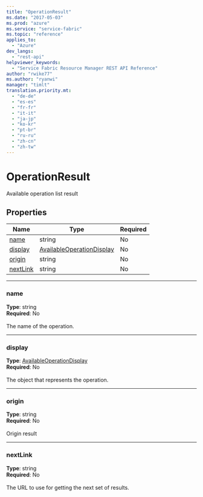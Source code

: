 ```yaml
---
title: "OperationResult"
ms.date: "2017-05-03"
ms.prod: "azure"
ms.service: "service-fabric"
ms.topic: "reference"
applies_to: 
  - "Azure"
dev_langs: 
  - "rest-api"
helpviewer_keywords: 
  - "Service Fabric Resource Manager REST API Reference"
author: "rwike77"
ms.author: "ryanwi"
manager: "timlt"
translation.priority.mt: 
  - "de-de"
  - "es-es"
  - "fr-fr"
  - "it-it"
  - "ja-jp"
  - "ko-kr"
  - "pt-br"
  - "ru-ru"
  - "zh-cn"
  - "zh-tw"
---
```

# OperationResult

Available operation list result

## Properties
| Name | Type | Required |
| --- | --- | --- |
| [name](#name) | string | No |
| [display](#display) | [AvailableOperationDisplay](sfrp-model-availableoperationdisplay.md) | No |
| [origin](#origin) | string | No |
| [nextLink](#nextlink) | string | No |

____
### name
__Type__: string <br/>
__Required__: No<br/>
<br/>
The name of the operation.

____
### display
__Type__: [AvailableOperationDisplay](sfrp-model-availableoperationdisplay.md) <br/>
__Required__: No<br/>
<br/>
The object that represents the operation.

____
### origin
__Type__: string <br/>
__Required__: No<br/>
<br/>
Origin result

____
### nextLink
__Type__: string <br/>
__Required__: No<br/>
<br/>
The URL to use for getting the next set of results.
